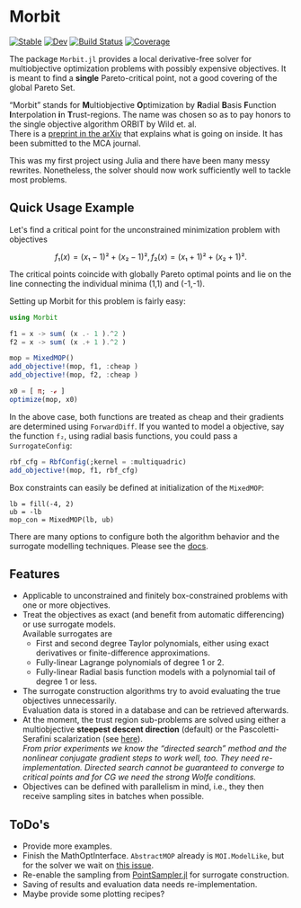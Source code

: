 # Morbit

[![Stable](https://img.shields.io/badge/docs-stable-blue.svg)](https://manuelbb-upb.github.io/Morbit.jl/stable)
[![Dev](https://img.shields.io/badge/docs-dev-blue.svg)](https://manuelbb-upb.github.io/Morbit.jl/dev)
[![Build Status](https://github.com/manuelbb-upb/Morbit.jl/workflows/CI/badge.svg)](https://github.com/manuelbb-upb/Morbit.jl/actions)
[![Coverage](https://codecov.io/gh/manuelbb-upb/Morbit.jl/branch/master/graph/badge.svg)](https://codecov.io/gh/manuelbb-upb/Morbit.jl)

The package `Morbit.jl` provides a local derivative-free solver for multiobjective optimization problems with possibly expensive objectives.
It is meant to find a **single** Pareto-critical point, not a good covering of the global Pareto Set.

“Morbit” stands for **M**ultiobjective **O**ptimization by **R**adial **B**asis **F**unction **I**nterpolation **i**n **T**rust-regions. 
The name was chosen so as to pay honors to the single objective algorithm ORBIT by Wild et. al.  
There is a [preprint in the arXiv](https://arxiv.org/abs/2102.13444) that explains what is going on inside.
It has been submitted to the MCA journal.

This was my first project using Julia and there have been many messy rewrites.
Nonetheless, the solver should now work sufficiently well to tackle most problems.

## Quick Usage Example

Let's find a critical point for the unconstrained minimization problem with objectives
```math
f₁(x) = (x₁ - 1)² + (x₂ - 1)², f₂(x) = (x₁ + 1)² + (x₂ + 1)².
```
The critical points coincide with globally Pareto optimal points and lie on the line connecting the individual minima (1,1) and (-1,-1).

Setting up Morbit for this problem is fairly easy:
```julia
using Morbit

f1 = x -> sum( (x .- 1 ).^2 )
f2 = x -> sum( (x .+ 1 ).^2 )

mop = MixedMOP()
add_objective!(mop, f1, :cheap )
add_objective!(mop, f2, :cheap )

x0 = [ π; -ℯ ]
optimize(mop, x0)
```
In the above case, both functions are treated as cheap and their gradients are determined using `ForwardDiff`.
If you wanted to model a objective, say the function `f₂`, using radial basis functions, you could pass a `SurrogateConfig`:
```julia
rbf_cfg = RbfConfig(;kernel = :multiquadric)
add_objective!(mop, f1, rbf_cfg)
``` 

Box constraints can easily be defined at initialization of the `MixedMOP`:
```
lb = fill(-4, 2)
ub = -lb
mop_con = MixedMOP(lb, ub)
```

There are many options to configure both the algorithm behavior and the 
surrogate modelling techniques.
Please see the [docs](https://manuelbb-upb.github.io/Morbit.jl/dev).

## Features
* Applicable to unconstrained and finitely box-constrained problems with one or more objectives.
* Treat the objectives as exact (and benefit from automatic differencing) or use surrogate models.  
  Available surrogates are
  * First and second degree Taylor polynomials, either using exact derivatives or finite-difference approximations.
  * Fully-linear Lagrange polynomials of degree 1 or 2.
  * Fully-linear Radial basis function models with a polynomial tail of degree 1 or less.
* The surrogate construction algorithms try to avoid evaluating the true objectives unnecessarily.  
  Evaluation data is stored in a database and can be retrieved afterwards.
* At the moment, the trust region sub-problems are solved using either a multiobjective **steepest descent 
  direction** (default) or the Pascoletti-Serafini scalarization 
  (see [here](https://www.tu-ilmenau.de/fileadmin/media/mmor/thomann/SIAM_MHT_TE.pdf)).  
  *From prior experiments we know the “directed search” method and the nonlinear conjugate gradient steps to work well, too. 
  They need re-implementation. Directed search cannot be guaranteed to converge to critical points and for CG we need the strong Wolfe conditions.*
* Objectives can be defined with parallelism in mind, i.e., they then receive sampling sites in batches when possible.

## ToDo's

* Provide more examples.
* Finish the MathOptInterface. `AbstractMOP` already is `MOI.ModelLike`, but for the solver we wait on [this issue](https://github.com/jump-dev/JuMP.jl/issues/2099).
* Re-enable the sampling from [PointSampler.jl](https://github.com/manuelbb-upb/PointSampler.jl) for surrogate construction.
* Saving of results and evaluation data needs re-implementation.
* Maybe provide some plotting recipes?
  



